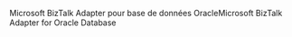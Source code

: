 <span data-ttu-id="b52cd-101">Microsoft BizTalk Adapter pour base de données Oracle</span><span class="sxs-lookup"><span data-stu-id="b52cd-101">Microsoft BizTalk Adapter for Oracle Database</span></span>